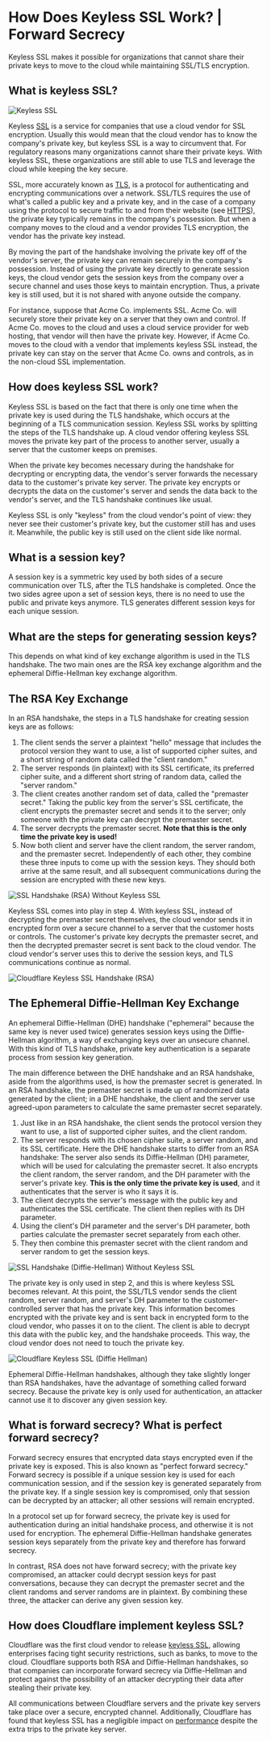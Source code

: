 # How Does Keyless SSL Work? | Forward Secrecy

Keyless SSL makes it possible for organizations that cannot share their private keys to move to the cloud while maintaining SSL/TLS encryption.

## What is keyless SSL?

![Keyless SSL](https://blog.cloudflare.com/content/images/2014/Sep/illustration-keyless-ssl.png)

Keyless [SSL](https://www.cloudflare.com/learning/ssl/what-is-ssl/) is a service for companies that use a cloud vendor for SSL encryption. Usually this would mean that the cloud vendor has to know the company's private key, but keyless SSL is a way to circumvent that. For regulatory reasons many organizations cannot share their private keys. With keyless SSL, these organizations are still able to use TLS and leverage the cloud while keeping the key secure.

SSL, more accurately known as [TLS](https://www.cloudflare.com/learning/ssl/transport-layer-security-tls/), is a protocol for authenticating and encrypting communications over a network. SSL/TLS requires the use of what's called a public key and a private key, and in the case of a company using the protocol to secure traffic to and from their website (see [HTTPS](https://www.cloudflare.com/learning/ssl/what-is-https/)), the private key typically remains in the company's possession. But when a company moves to the cloud and a vendor provides TLS encryption, the vendor has the private key instead.

By moving the part of the handshake involving the private key off of the vendor's server, the private key can remain securely in the company's possession. Instead of using the private key directly to generate session keys, the cloud vendor gets the session keys from the company over a secure channel and uses those keys to maintain encryption. Thus, a private key is still used, but it is not shared with anyone outside the company.

For instance, suppose that Acme Co. implements SSL. Acme Co. will securely store their private key on a server that they own and control. If Acme Co. moves to the cloud and uses a cloud service provider for web hosting, that vendor will then have the private key. However, if Acme Co. moves to the cloud with a vendor that implements keyless SSL instead, the private key can stay on the server that Acme Co. owns and controls, as in the non-cloud SSL implementation.

## How does keyless SSL work?

Keyless SSL is based on the fact that there is only one time when the private key is used during the TLS handshake, which occurs at the beginning of a TLS communication session. Keyless SSL works by splitting the steps of the TLS handshake up. A cloud vendor offering keyless SSL moves the private key part of the process to another server, usually a server that the customer keeps on premises.

When the private key becomes necessary during the handshake for decrypting or encrypting data, the vendor's server forwards the necessary data to the customer's private key server. The private key encrypts or decrypts the data on the customer's server and sends the data back to the vendor's server, and the TLS handshake continues like usual.

Keyless SSL is only "keyless" from the cloud vendor's point of view: they never see their customer's private key, but the customer still has and uses it. Meanwhile, the public key is still used on the client side like normal.

## What is a session key?

A session key is a symmetric key used by both sides of a secure communication over TLS, after the TLS handshake is completed. Once the two sides agree upon a set of session keys, there is no need to use the public and private keys anymore. TLS generates different session keys for each unique session.

## What are the steps for generating session keys?

This depends on what kind of key exchange algorithm is used in the TLS handshake. The two main ones are the RSA key exchange algorithm and the ephemeral Diffie-Hellman key exchange algorithm.

## The RSA Key Exchange

In an RSA handshake, the steps in a TLS handshake for creating session keys are as follows:

1. The client sends the server a plaintext "hello" message that includes the protocol version they want to use, a list of supported cipher suites, and a short string of random data called the "client random."
2. The server responds (in plaintext) with its SSL certificate, its preferred cipher suite, and a different short string of random data, called the "server random."
3. The client creates another random set of data, called the "premaster secret." Taking the public key from the server's SSL certificate, the client encrypts the premaster secret and sends it to the server; only someone with the private key can decrypt the premaster secret.
4. The server decrypts the premaster secret. **Note that this is the only time the private key is used!**
5. Now both client and server have the client random, the server random, and the premaster secret. Independently of each other, they combine these three inputs to come up with the session keys. They should both arrive at the same result, and all subsequent communications during the session are encrypted with these new keys.

![SSL Handshake (RSA) Without Keyless SSL](https://www.cloudflare.com/resources/images/slt3lc6tev37/HMtyedlloYodaGnzxFcON/176dea4dbf1c8b4f3d58e6afd43ee9ea/ssl-handshake-rsa.jpg)

Keyless SSL comes into play in step 4. With keyless SSL, instead of decrypting the premaster secret themselves, the cloud vendor sends it in encrypted form over a secure channel to a server that the customer hosts or controls. The customer's private key decrypts the premaster secret, and then the decrypted premaster secret is sent back to the cloud vendor. The cloud vendor's server uses this to derive the session keys, and TLS communications continue as normal.

![Cloudflare Keyless SSL Handshake (RSA)](https://www.cloudflare.com/resources/images/slt3lc6tev37/5eQlkE5a3vIM6deiHTY7dA/1c34bfefb3d8abe5d5ad3ec91e69e355/cloudflare-keyless-ssl-handshake-rsa.jpg)

## The Ephemeral Diffie-Hellman Key Exchange

An ephemeral Diffie-Hellman (DHE) handshake ("ephemeral" because the same key is never used twice) generates session keys using the Diffie-Hellman algorithm, a way of exchanging keys over an unsecure channel. With this kind of TLS handshake, private key authentication is a separate process from session key generation.

The main difference between the DHE handshake and an RSA handshake, aside from the algorithms used, is how the premaster secret is generated. In an RSA handshake, the premaster secret is made up of randomized data generated by the client; in a DHE handshake, the client and the server use agreed-upon parameters to calculate the same premaster secret separately.

1. Just like in an RSA handshake, the client sends the protocol version they want to use, a list of supported cipher suites, and the client random.
2. The server responds with its chosen cipher suite, a server random, and its SSL certificate. Here the DHE handshake starts to differ from an RSA handshake: The server also sends its Diffie-Hellman (DH) parameter, which will be used for calculating the premaster secret. It also encrypts the client random, the server random, and the DH parameter with the server's private key. **This is the only time the private key is used**, and it authenticates that the server is who it says it is.
3. The client decrypts the server's message with the public key and authenticates the SSL certificate. The client then replies with its DH parameter.
4. Using the client's DH parameter and the server's DH parameter, both parties calculate the premaster secret separately from each other.
5. They then combine this premaster secret with the client random and server random to get the session keys.

![SSL Handshake (Diffie-Hellman) Without Keyless SSL](https://www.cloudflare.com/resources/images/slt3lc6tev37/1mzPVvjnKpVD0LUSsUlq2r/23c6dee053aaab22b122b53783dc098f/ssl-handshake-diffie-hellman.jpg)

The private key is only used in step 2, and this is where keyless SSL becomes relevant. At this point, the SSL/TLS vendor sends the client random, server random, and server's DH parameter to the customer-controlled server that has the private key. This information becomes encrypted with the private key and is sent back in encrypted form to the cloud vendor, who passes it on to the client. The client is able to decrypt this data with the public key, and the handshake proceeds. This way, the cloud vendor does not need to touch the private key.

![Cloudflare Keyless SSL (Diffie Hellman)](https://www.cloudflare.com/resources/images/slt3lc6tev37/2lGPm4AKMjmMOBzPoTZEQM/1b6699cd71193897ce80353938366057/cloudflare-keyless-ssl-diffie-hellman.jpg)

Ephemeral Diffie-Hellman handshakes, although they take slightly longer than RSA handshakes, have the advantage of something called forward secrecy. Because the private key is only used for authentication, an attacker cannot use it to discover any given session key.

## What is forward secrecy? What is perfect forward secrecy?

Forward secrecy ensures that encrypted data stays encrypted even if the private key is exposed. This is also known as "perfect forward secrecy." Forward secrecy is possible if a unique session key is used for each communication session, and if the session key is generated separately from the private key. If a single session key is compromised, only that session can be decrypted by an attacker; all other sessions will remain encrypted.

In a protocol set up for forward secrecy, the private key is used for authentication during an initial handshake process, and otherwise it is not used for encryption. The ephemeral Diffie-Hellman handshake generates session keys separately from the private key and therefore has forward secrecy.

In contrast, RSA does not have forward secrecy; with the private key compromised, an attacker could decrypt session keys for past conversations, because they can decrypt the premaster secret and the client randoms and server randoms are in plaintext. By combining these three, the attacker can derive any given session key.

## How does Cloudflare implement keyless SSL?

Cloudflare was the first cloud vendor to release [keyless SSL](https://www.cloudflare.com/ssl/keyless-ssl/), allowing enterprises facing tight security restrictions, such as banks, to move to the cloud. Cloudflare supports both RSA and Diffie-Hellman handshakes, so that companies can incorporate forward secrecy via Diffie-Hellman and protect against the possibility of an attacker decrypting their data after stealing their private key.

All communications between Cloudflare servers and the private key servers take place over a secure, encrypted channel. Additionally, Cloudflare has found that keyless SSL has a negligible impact on [performance](https://www.cloudflare.com/learning/performance/why-site-speed-matters/) despite the extra trips to the private key server.